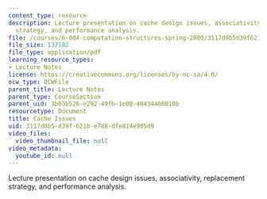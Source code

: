 ```yaml
---
content_type: resource
description: Lecture presentation on cache design issues, associativity, replacement
  strategy, and performance analysis.
file: /courses/6-004-computation-structures-spring-2009/3117d0b5d39f621be788dfe814e905d9_MIT6_004s09_lec16.pdf
file_size: 137102
file_type: application/pdf
learning_resource_types:
- Lecture Notes
license: https://creativecommons.org/licenses/by-nc-sa/4.0/
ocw_type: OCWFile
parent_title: Lecture Notes
parent_type: CourseSection
parent_uid: 3b03b526-e292-49fb-1e00-40434460010b
resourcetype: Document
title: Cache Issues
uid: 3117d0b5-d39f-621b-e788-dfe814e905d9
video_files:
  video_thumbnail_file: null
video_metadata:
  youtube_id: null
---
```

Lecture presentation on cache design issues, associativity, replacement strategy, and performance analysis.